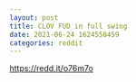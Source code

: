```yaml
--- 
layout: post 
title: CLOV FUD in full swing 
date: 2021-06-24 1624558459 
categories: reddit 
--- 
```

https://redd.it/o76m7o